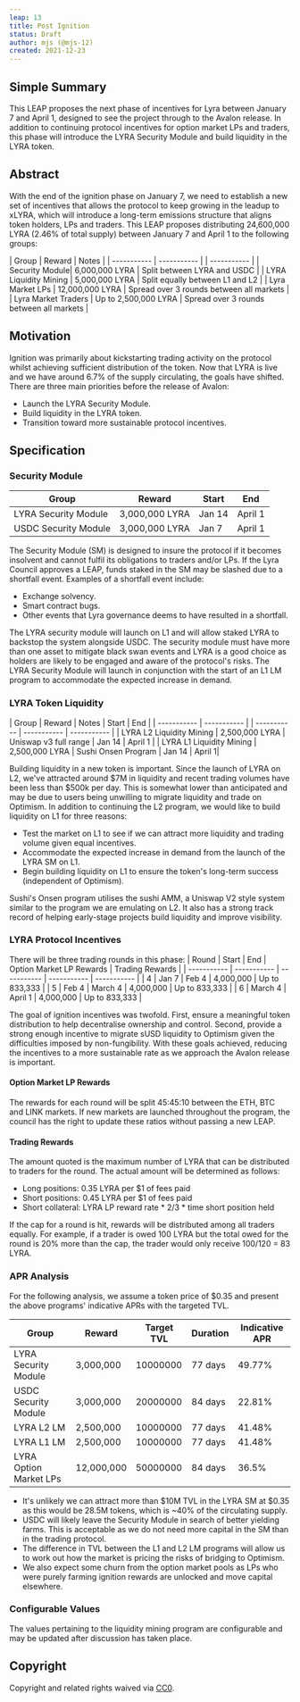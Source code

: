 ```yaml
---
leap: 13
title: Post Ignition
status: Draft
author: mjs (@mjs-12)
created: 2021-12-23
---
```


<!--You can leave these HTML comments in your merged LEAP and delete the visible duplicate text guides, they will not appear and may be helpful to refer to if you edit it again. This is the suggested template for new LEAPs. Note that a LEAP number will be assigned by an editor. When opening a p ull request to submit your LEAP, please use an abbreviated title in the filename, `leap-draft_title_abbrev.md`. The title should be 44 characters or less.-->

## Simple Summary
<!--"If you can't explain it simply, you don't understand it well enough." Simply describe the outcome the proposed changes intends to achieve. This should be non-technical and accessible to a casual community member.-->
This LEAP proposes the next phase of incentives for Lyra between January 7 and April 1, designed to see the project through to the Avalon release. In addition to continuing protocol incentives for option market LPs and traders, this phase will introduce the LYRA Security Module and build liquidity in the LYRA token.

## Abstract
<!--A short (~200 word) description of the proposed change, the abstract should clearly describe the proposed change. This is what *will* be done if the LEAP is implemented, not *why* it should be done or *how* it will be done. If the LEAP proposes deploying a new contract, write, "we propose to deploy a new contract that will do x".-->
With the end of the ignition phase on January 7, we need to establish a new set of incentives that allows the protocol to keep growing in the leadup to xLYRA, which will introduce a long-term emissions structure that aligns token holders, LPs and traders. This LEAP proposes distributing 24,600,000 LYRA (2.46% of total supply) between January 7 and April 1 to the following groups:

| Group  | Reward  | Notes |
| ----------- | ----------- | | ----------- |
| Security Module| 6,000,000 LYRA | Split between LYRA and USDC |
| LYRA Liquidity Mining | 5,000,000 LYRA | Split equally between L1 and L2 |
| Lyra Market LPs | 12,000,000 LYRA | Spread over 3 rounds between all markets |
| Lyra Market Traders | Up to 2,500,000 LYRA | Spread over 3 rounds between all markets |

##  Motivation
<!--This is the problem statement. This is the *why* of the LEAP. It should clearly explain *why* the current state of the protocol is inadequate.  It is critical that you explain *why* the change is needed, if the LEAP proposes changing how something is calculated, you must address *why* the current calculation is innaccurate or wrong. This is not the place to describe how the LEAP will address the issue!-->
Ignition was primarily about kickstarting trading activity on the protocol whilst achieving sufficient distribution of the token. Now that LYRA is live and we have around 6.7% of the supply circulating, the goals have shifted. There are three main priorities before the release of Avalon:
- Launch the LYRA Security Module.
- Build liquidity in the LYRA token.
- Transition toward more sustainable protocol incentives.

## Specification

<!--The specification should describe the syntax and semantics of any new feature, there are five sections
1. Overview
2. Rationale
3. Technical Specification
4. Test Cases
5. Configurable Values
-->


### Security Module
<!--The technical specification should outline the public API of the changes proposed. That is, changes to any of the interfaces Lyra currently exposes or the creations of new ones.-->
| Group  | Reward  | Start | End |
| ----------- | ----------- | ----------- | ----------- |
| LYRA Security Module| 3,000,000 LYRA | Jan 14 | April 1 |
| USDC Security Module | 3,000,000 LYRA | Jan 7 | April 1 |

The Security Module (SM) is designed to insure the protocol if it becomes insolvent and cannot fulfil its obligations to traders and/or LPs. If the Lyra Council approves a LEAP, funds staked in the SM may be slashed due to a shortfall event. Examples of a shortfall event include:
- Exchange solvency.
- Smart contract bugs.
- Other events that Lyra governance deems to have resulted in a shortfall.

The LYRA security module will launch on L1 and will allow staked LYRA to backstop the system alongside USDC. The security module must have more than one asset to mitigate black swan events and LYRA is a good choice as holders are likely to be engaged and aware of the protocol's risks. The LYRA Security Module will launch in conjunction with the start of an L1 LM program to accommodate the expected increase in demand.

### LYRA Token Liquidity
| Group  | Reward  | Notes | Start | End |
| ----------- | ----------- | | ----------- | ----------- | ----------- |
| LYRA L2 Liquidity Mining | 2,500,000 LYRA | Uniswap v3 full range | Jan 14 | April 1 |
| LYRA L1 Liquidity Mining | 2,500,000 LYRA | Sushi Onsen Program | Jan 14 | April 1|

Building liquidity in a new token is important. Since the launch of LYRA on L2, we've attracted around $7M in liquidity and recent trading volumes have been less than $500k per day. This is somewhat lower than anticipated and may be due to users being unwilling to migrate liquidity and trade on Optimism. In addition to continuing the L2 program, we would like to build liquidity on L1 for three reasons:
- Test the market on L1 to see if we can attract more liquidity and trading volume given equal incentives.
- Accommodate the expected increase in demand from the launch of the LYRA SM on L1.
- Begin building liquidity on L1 to ensure the token's long-term success (independent of Optimism).

Sushi's Onsen program utilises the sushi AMM, a Uniswap V2 style system similar to the program we are emulating on L2. It also has a strong track record of helping early-stage projects build liquidity and improve visibility.

### LYRA Protocol Incentives

There will be three trading rounds in this phase:
| Round  | Start  | End | Option Market LP Rewards | Trading Rewards |
| ----------- | ----------- | ----------- | ----------- | ----------- |
| 4 | Jan 7 | Feb 4 | 4,000,000 | Up to 833,333 |
| 5 | Feb 4 | March 4 | 4,000,000 | Up to 833,333 |
| 6 | March 4 | April 1 | 4,000,000 | Up to 833,333 |

The goal of ignition incentives was twofold. First, ensure a meaningful token distribution to help decentralise ownership and control. Second, provide a strong enough incentive to migrate sUSD liquidity to Optimism given the difficulties imposed by non-fungibility. With these goals achieved, reducing the incentives to a more sustainable rate as we approach the Avalon release is important.

#### Option Market LP Rewards

The rewards for each round will be split 45:45:10 between the ETH, BTC and LINK markets. If new markets are launched throughout the program, the council has the right to update these ratios without passing a new LEAP.

#### Trading Rewards

The amount quoted is the maximum number of LYRA that can be distributed to traders for the round. The actual amount will be determined as follows:
- Long positions: 0.35 LYRA per $1 of fees paid
- Short positions: 0.45 LYRA per $1 of fees paid
- Short collateral: LYRA LP reward rate * 2/3 * time short position held

If the cap for a round is hit, rewards will be distributed among all traders equally. For example, if a trader is owed 100 LYRA but the total owed for the round is 20% more than the cap, the trader would only receive 100/120 = 83 LYRA.

### APR Analysis

For the following analysis, we assume a token price of $0.35 and present the above programs' indicative APRs with the targeted TVL.

| Group  | Reward  | Target TVL | Duration | Indicative APR |
| ----------- | ----------- | ----------- | ----------- |  ----------- |
| LYRA Security Module| 3,000,000 | 10000000 | 77 days | 49.77% |
| USDC Security Module | 3,000,000 | 20000000 | 84 days | 22.81% |
| LYRA L2 LM| 2,500,000 | 10000000 | 77 days | 41.48% |
| LYRA L1 LM | 2,500,000 | 10000000 | 77 days | 41.48% |
| LYRA Option Market LPs | 12,000,000 | 50000000 | 84 days | 36.5% |

- It's unlikely we can attract more than $10M TVL in the LYRA SM at $0.35 as this would be 28.5M tokens, which is ~40% of the circulating supply.
- USDC will likely leave the Security Module in search of better yielding farms. This is acceptable as we do not need more capital in the SM than in the trading protocol.
- The difference in TVL between the L1 and L2 LM programs will allow us to work out how the market is pricing the risks of bridging to Optimism.
- We also expect some churn from the option market pools as LPs who were purely farming ignition rewards are unlocked and move capital elsewhere.

### Configurable Values
<!--Please list all values configurable under this implementation.-->
The values pertaining to the liquidity mining program are configurable and may be updated after discussion has taken place.

## Copyright
Copyright and related rights waived via [CC0](https://creativecommons.org/publicdomain/zero/1.0/).
